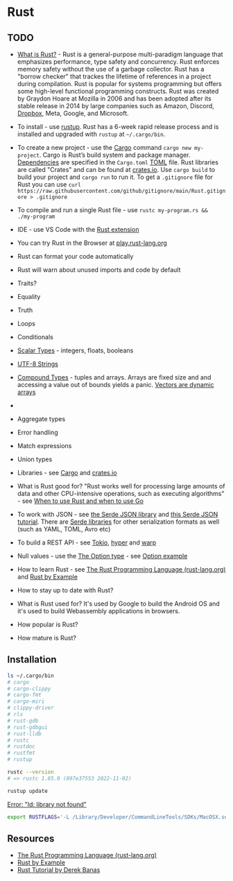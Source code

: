 # Rust

## TODO

* [What is Rust?](https://en.wikipedia.org/wiki/Rust_(programming_language)) - Rust is a general-purpose multi-paradigm language that emphasizes performance, type safety and concurrency. Rust enforces memory safety without the use of a garbage collector. Rust has a "borrow checker" that trackes the lifetime of references in a project during compilation. Rust is popular for systems programming but offers some high-level functional programming constructs. Rust was created by Graydon Hoare at Mozilla in 2006 and has been adopted after its stable release in 2014 by large companies such as Amazon, Discord, [Dropbox](https://dropbox.tech/infrastructure/rewriting-the-heart-of-our-sync-engine), Meta, Google, and Microsoft.
* To install - use [rustup](https://www.rust-lang.org/tools/install). Rust has a 6-week rapid release process and is installed and upgraded with `rustup` at `~/.cargo/bin`.
* To create a new project - use the [Cargo](https://doc.rust-lang.org/cargo/) command `cargo new my-project`. Cargo is Rust’s build system and package manager. [Dependencies](https://doc.rust-lang.org/cargo/guide/dependencies.html) are specified in the `Cargo.toml` [TOML](https://github.com/toml-lang/toml) file. Rust libraries are called "Crates" and can be found at [crates.io](https://crates.io/). Use `cargo build` to build your project and `cargo run` to run it. To get a `.gitignore` file for Rust you can use `curl https://raw.githubusercontent.com/github/gitignore/main/Rust.gitignore > .gitignore`
* To compile and run a single Rust file - use `rustc my-program.rs && ./my-program`
* IDE - use VS Code with the [Rust extension](https://code.visualstudio.com/docs/languages/rust)
* You can try Rust in the Browser at [play.rust-lang.org](https://play.rust-lang.org/)
* Rust can format your code automatically
* Rust will warn about unused imports and code by default
* Traits?
* Equality
* Truth
* Loops
* Conditionals
* [Scalar Types](https://doc.rust-lang.org/book/ch03-02-data-types.html) - integers, floats, booleans
* [UTF-8 Strings](https://doc.rust-lang.org/book/ch08-02-strings.html#storing-utf-8-encoded-text-with-strings)
* [Compound Types](https://doc.rust-lang.org/book/ch03-02-data-types.html#compound-types) - tuples and arrays. Arrays are fixed size and and accessing a value out of bounds yields a panic. [Vectors are dynamic arrays](https://www.cs.brandeis.edu/~cs146a/rust/doc-02-21-2015/book/arrays-vectors-and-slices.html)
* 
* Aggregate types
* Error handling
* Match expressions
* Union types
* Libraries - see [Cargo](https://doc.rust-lang.org/cargo/) and [crates.io](https://crates.io/)
* What is Rust good for? "Rust works well for processing large amounts of data and other CPU-intensive operations, such as executing algorithms" - see [When to use Rust and when to use Go](https://blog.logrocket.com/when-to-use-rust-when-to-use-golang/)
* To work with JSON - see [the Serde JSON library](https://github.com/serde-rs/json) and [this Serde JSON tutorial](https://blog.logrocket.com/json-and-rust-why-serde_json-is-the-top-choice/). There are [Serde libraries](https://serde.rs/) for other serialization formats as well (such as YAML, TOML, Avro etc)
* To build a REST API - see [Tokio](https://github.com/tokio-rs/tokio), [hyper](https://github.com/hyperium/hyper) and [warp](https://github.com/seanmonstar/warp)
* Null values - use the [The Option type](https://doc.rust-lang.org/std/option/) - see [Option example](https://doc.rust-lang.org/rust-by-example/std/option.html)

* How to learn Rust - see [The Rust Programming Language (rust-lang.org)](https://doc.rust-lang.org/book/) and [Rust by Example](https://doc.rust-lang.org/rust-by-example/)
* How to stay up to date with Rust?
* What is Rust used for? It's used by Google to build the Android OS and it's used to build Webassembly applications in browsers.
* How popular is Rust?
* How mature is Rust?

## Installation

```sh
ls ~/.cargo/bin 
# cargo
# cargo-clippy
# cargo-fmt
# cargo-miri
# clippy-driver
# rls
# rust-gdb
# rust-gdbgui
# rust-lldb
# rustc
# rustdoc
# rustfmt
# rustup

rustc --version
# => rustc 1.65.0 (897e37553 2022-11-02)

rustup update
```

[Error: "ld: library not found"](https://stackoverflow.com/questions/70313347/ld-library-not-found-for-lpq-when-build-rust-in-macos?rq=1)

```sh
export RUSTFLAGS='-L /Library/Developer/CommandLineTools/SDKs/MacOSX.sdk/usr/lib'
```

## Resources

* [The Rust Programming Language (rust-lang.org)](https://doc.rust-lang.org/book/)
* [Rust by Example](https://doc.rust-lang.org/rust-by-example/)
* [Rust Tutorial by Derek Banas](https://www.youtube.com/watch?v=ygL_xcavzQ4&t=8113s)
